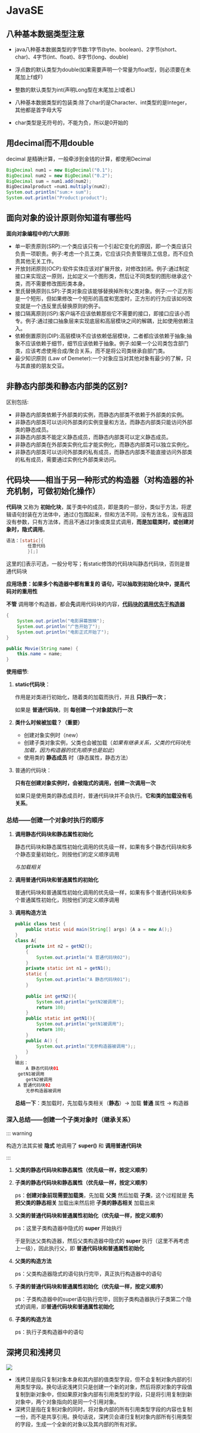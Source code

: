 # JavaSE

## 八种基本数据类型注意

* java八种基本数据类型的字节数:1字节(byte、boolean)、2字节(short、char)、4字节(int、float)、8字节(long、double)

* 浮点数的默认类型为double(如果需要声明一个常量为float型，则必须要在未尾加上f或F)

* 整数的默认类型为int(声明Long型在末尾加上l或者L)

* 八种基本数据类型的包装类:除了char的是Character、int类型的是Integer，其他都是首字母大写

* char类型是无符号的，不能为负，所以是0开始的

## 用decimal而不用double

decimal 是精确计算，一般牵涉到金钱的计算，都使用Decimal

```java
BigDecimal num1 = new BigDecimal("0.1");
BigDecimal num2 = new BigDecimal("0.2");
BigDecimal sum = num1.add(num2);
BigDecimalproduct =num1.multiply(num2);
System.out.println("sum:+ sum");
System.out.println("Product:product");
```

## 面向对象的设计原则你知道有哪些吗

**面向对象编程中的六大原则**:

* 单一职责原则(SRP):一个类应该只有一个引起它变化的原因，即一个类应该只负责一项职责。例子:考虑一个员工类，它应该只负责管理员工信息，而不应负责其他无关工作。
* 开放封闭原则(OCP):软件实体应该对扩展开放，对修改封闭。例子:通过制定接口来实现这一原则，比如定义一个图形类，然后让不同类型的图形继承这个类，而不需要修改图形类本身。
* 里氏替换原则(LSP):子类对象应该能够替换掉所有父类对象。例子:一个正方形是一个短形，但如果修改一个短形的高度和宽度时，正方形的行为应该如何改变就是一个违反里氏替换原则的例子。
* 接口隔离原则(ISP):客户端不应该依赖那些它不需要的接口，即接口应该小而专。例子:通过接口抽象层来实现底层和高层模块之间的解耦，比如使用依赖注入。
* 依赖倒置原则(DIP):高层模块不应该依赖低层模块，二者都应该依赖于抽象;抽象不应该依赖于细节，细节应该依赖于抽象。例子:如果一个公司类包含部门类，应该考虑使用合成/聚合关系，而不是将公司类继承自部门类。
* 最少知识原则 (Law of Demeter):一个对象应当对其他对象有最少的了解，只与其直接的朋友交豆。

## 非静态内部类和静态内部类的区别?
区别包括:

* 非静态内部类依赖于外部类的实例，而静态内部类不依赖于外部类的实例。
* 非静态内部类可以访问外部类的实例变量和方法，而静态内部类只能访问外部类的静态成员。
* 非静态内部类不能定义静态成员，而静态内部类可以定义静态成员。
* 非静态内部类在外部类实例化后才能实例化，而静态内部类可以独立实例化。
* 非静态内部类可以访问外部类的私有成员，而静态内部类不能直接访问外部类的私有成员，需要通过实例化外部类来访问。

## 代码块——相当于另一种形式的构造器（对构造器的补充机制，可做初始化操作）

**代码块** 又称为 **初始化块**，属于类中的成员，即是类的一部分，类似于方法，将逻辑语句封装在方法体中，通过{}包围起来，但和方法不同，没有方法名，没有返回没有参数，只有方法体，而且不通过对象或类显式调用，**而是加载类时，或创建对象时，隐式调用**。

```java
语法：[static]{
        任意代码
        }[;]
```

这里的[]表示可选，一般分号写；有static修饰的代码块叫静态代码块，否则是普通代码块

**应用场景：如果多个构造器中都有重复的 语句，可以抽取到初始化块中，提高代码对的重用性**

**不管** 调用哪个构造器，都会**先**调用代码块的内容，**<u>代码块的调用优先于构造器</u>**

```java
{
    System.out.println("电影屏幕放映");
    System.out.println("广告开始了");
    System.out.println("电影正式开始了");
}

public Movie(String name) {
    this.name = name;
}
```

**使用细节**:

1. **static代码块**：

   作用是对类进行初始化，随着类的加载而执行，并且 **只执行一次**；

   如果是 **普通代码块**，则 **每创建一个对象就执行一次**

2. **类什么时候被加载？（重要）**

   - 创建对象实例时（new） 
   - 创建子类对象实例，父类也会被加载（*如果有继承关系，父类的代码块先加载，因为构造器的优先顺序也是如此*）
   - 使用类的 **静态成员** 时（静态属性，静态方法）

3. 普通的代码块：

   **只有在创建对象实例时，会被隐式的调用，创建一次调用一次**

   如果只是使用类的静态成员时，普通代码块并不会执行。**它和类的加载没有毛关系**。

### 总结——创建一个对象时执行的顺序

1. **调用静态代码块和静态属性初始化**

   静态代码块和静态属性初始化调用的优先级一样，如果有多个静态代码块和多个静态变量初始化，则按他们的定义顺序调用

   *与加载相关*

2. **调用普通代码块和普通属性的初始化**

   普通代码块和普通属性初始化调用的优先级一样，如果有多个普通代码块和多个普通属性初始化，则按他们的定义顺序调用

3. **调用构造方法**

   ```java
   public class test {
       public static void main(String[] args) {A a = new A();}
   }
   class A{
       private int n2 = getN2();
       {
           System.out.println("A 普通代码块02");
       }
       private static int n1 = getN1();
       static {
           System.out.println("A 静态代码块01");
       }
       
       public int getN2(){
           System.out.println("getN2被调用");
           return 100;
       }
       public static int getN1(){
           System.out.println("getN1被调用");
           return 100;
       }
       public A() {
           System.out.println("无参构造器被调用");;
       }
   }
   输出：
       A 静态代码块01
   	getN1被调用
       getN2被调用
   	A 普通代码块02
       无参构造器被调用
   ```

   **总结一下**：类加载时，先加载与类相关（**静态**）-> 加载 **普通** 属性 -> 构造器

### 深入总结——创建一个子类对象时（继承关系）

::: warning

构造方法其实被 **隐式** 地调用了 **super()** 和 **调用普通代码块**

:::

1. **父类的静态代码块和静态属性（优先级一样，按定义顺序）**

2. **子类的静态代码块和静态属性（优先级一样，按定义顺序）**

   ps：**创建对象前现需要加载类**，先加载 **父类** 然后加载 **子类**，这个过程就是 **先把父类的静态相关** 加载出来然后把 **子类的静态相关** 加载出来

3. **父类的普通代码块和普通属性初始化（优先级一样，按定义顺序）**

   ps：这里子类构造器中隐式的 **super** 开始执行

   于是到达父类构造器，然后父类构造器中隐式的 **super** 执行（这里不再考虑上一级），因此执行父，即 **普通代码块和普通属性初始化**

4. **父类的构造方法**

   ps：父类构造器隐式的语句执行完毕，真正执行构造器中的语句

5. **子类的普通代码块和普通属性初始化（优先级一样，按定义顺序）**

   ps：子类构造器中的super语句执行完毕，回到子类构造器执行子类第二个隐式的调用，即**普通代码块和普通属性初始化**

6. **子类的构造方法**

   ps：执行子类构造器中的语句

## 深拷贝和浅拷贝

![](https://york-blog-1327009977.cos.ap-nanjing.myqcloud.com//APE-FRAME%E8%84%9A%E6%89%8B%E6%9E%B6%E9%A1%B9%E7%9B%AE/1720683675376-c5af6668-4538-479f-84e8-42d4143ab101.webp)

* 浅拷贝是指只复制对象本身和其内部的值类型字段，但不会复制对象内部的引用类型字段。换句话说浅拷贝只是创建一个新的对象，然后将原对象的字段值复制到新对象中，但如果原对象内部有引用类型的字段，只是将引用复制到新对象中，两个对象指向的是同一个引用对象。
* 深拷贝是指在复制对象的同时，将对象内部的所有引用类型字段的内容也复制一份，而不是共享引用。换句话说，深拷贝会递归复制对象内部所有引用类型的字段，生成一个全新的对象以及其内部的所有对家。
